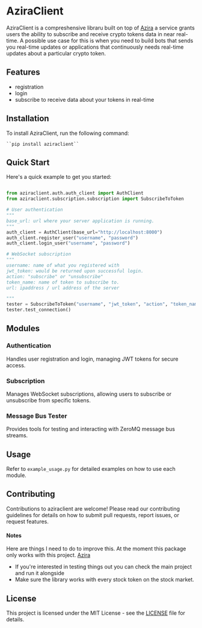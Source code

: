 # AziraClient

AziraClient is a compreshensive libraru built on top of [Azira](https://github.com/manny-uncharted/Azira) a service grants users the ability to subscribe and receive crypto tokens data in near real-time. A possible use case for this is when you need to build bots that sends you real-time updates or applications that continuously needs real-time updates about a particular crypto token.

## Features

* registration
* login
* subscribe to receive data about your tokens in real-time

## Installation

To install AziraClient, run the following command:

    ``pip install aziraclient``

## Quick Start

Here's a quick example to get you started:

```python

from aziraclient.auth.auth_client import AuthClient
from aziraclient.subscription.subscription import SubscribeToToken

# User authentication
"""
base_url: url where your server application is running.
"""
auth_client = AuthClient(base_url="http://localhost:8000")
auth_client.register_user("username", "password")
auth_client.login_user("username", "password")

# WebSocket subscription
"""
username: name of what you registered with
jwt_token: would be returned upon successful login.
action: "subscribe" or "unsubscribe"
token_name: name of token to subscribe to.
url: ipaddress / url address of the server

"""
tester = SubscribeToToken("username", "jwt_token", "action", "token_name", "localhost:8000")
tester.test_connection()

```

## Modules

### Authentication

Handles user registration and login, managing JWT tokens for secure access.

### Subscription

Manages WebSocket subscriptions, allowing users to subscribe or unsubscribe from specific tokens.

### Message Bus Tester

Provides tools for testing and interacting with ZeroMQ message bus streams.

## Usage

Refer to `example_usage.py` for detailed examples on how to use each module.

## Contributing

Contributions to aziraclient are welcome! Please read our contributing guidelines for details on how to submit pull requests, report issues, or request features.

#### Notes

Here are things I need to do to improve this. At the moment this package only works with this project. [Azira](https://github.com/manny-uncharted/Azira)

* If you're interested in testing things out you can check the main project and run it alongside
* Make sure the library works with every stock token on the stock market.

## License

This project is licensed under the MIT License - see the [LICENSE](LICENSE) file for details.
